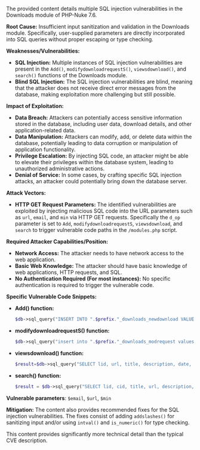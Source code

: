 The provided content details multiple SQL injection vulnerabilities in the Downloads module of PHP-Nuke 7.6.

**Root Cause:** Insufficient input sanitization and validation in the Downloads module. Specifically, user-supplied parameters are directly incorporated into SQL queries without proper escaping or type checking.

**Weaknesses/Vulnerabilities:**
*   **SQL Injection:** Multiple instances of SQL injection vulnerabilities are present in the `Add()`, `modifydownloadrequestS()`, `viewsdownload()`, and `search()` functions of the Downloads module.
*   **Blind SQL Injection:** The SQL injection vulnerabilities are blind, meaning that the attacker does not receive direct error messages from the database, making exploitation more challenging but still possible.

**Impact of Exploitation:**
*   **Data Breach:** Attackers can potentially access sensitive information stored in the database, including user data, download details, and other application-related data.
*   **Data Manipulation:** Attackers can modify, add, or delete data within the database, potentially leading to data corruption or manipulation of application functionality.
*   **Privilege Escalation:** By injecting SQL code, an attacker might be able to elevate their privileges within the database system, leading to unauthorized administrative actions.
*   **Denial of Service:** In some cases, by crafting specific SQL injection attacks, an attacker could potentially bring down the database server.

**Attack Vectors:**
*   **HTTP GET Request Parameters:** The identified vulnerabilities are exploited by injecting malicious SQL code into the URL parameters such as `url`, `email`, and `min` via HTTP GET requests. Specifically the `d_op` parameter is set to `Add`, `modifydownloadrequestS`, `viewsdownload`, and `search` to trigger vulnerable code paths in the `/modules.php` script.

**Required Attacker Capabilities/Position:**
*   **Network Access:** The attacker needs to have network access to the web application.
*   **Basic Web Knowledge:** The attacker should have basic knowledge of web applications, HTTP requests, and SQL.
*   **No Authentication Required (For most instances):** No specific authentication is required to trigger the vulnerable code.

**Specific Vulnerable Code Snippets:**

*   **Add() function:**
    ```php
    $db->sql_query("INSERT INTO ".$prefix."_downloads_newdownload VALUES (NULL, '$cat[0]', '$cat[1]', '$title', '$url', '$description', '$auth_name', '$email', '$submitter', '$filesize', '$version', '$homepage')");
    ```
*   **modifydownloadrequestS() function:**
    ```php
    $db->sql_query("insert into ".$prefix."_downloads_modrequest values (NULL, '$lid', '$cat[0]', '$cat[1]', '$title', '$url', '$description', '$ratinguser', '0', '$auth_name', '$email', '$filesize', '$version', '$homepage')");
    ```
*   **viewsdownload() function:**
    ```php
    $result=$db->sql_query("SELECT lid, url, title, description, date, hits, downloadratingsummary, totalvotes, totalcomments, filesize, version, homepage FROM ".$prefix."_downloads_downloads WHERE sid='$sid' order by $orderby limit $min,$perpage");
    ```
*   **search() function:**
    ```php
    $result = $db->sql_query("SELECT lid, cid, title, url, description, date, hits, downloadratingsummary, totalvotes, totalcomments, filesize, version, homepage FROM ".$prefix."_downloads_downloads WHERE title LIKE '%$query%' OR description LIKE '%$query%' ORDER BY $orderby LIMIT $min,$downloadsresults");
    ```
**Vulnerable parameters**: `$email`, `$url`, `$min`

**Mitigation:**
The content also provides recommended fixes for the SQL injection vulnerabilities. The fixes consist of adding `addslashes()` for sanitizing input and/or using `intval()` and `is_numeric()` for type checking.

This content provides significantly more technical detail than the typical CVE description.